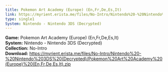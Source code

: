 ```yaml
---
title: Pokemon Art Academy (Europe) (En,Fr,De,Es,It)
link: https://myrient.erista.me/files/No-Intro/Nintendo%20-%20Nintendo%203DS%20(Decrypted)/Pokemon%20Art%20Academy%20(Europe)%20(En,Fr,De,Es,It).zip
type: single1
System: Nintendo - Nintendo 3DS (Decrypted)
---
```

<b>Game:</b> Pokemon Art Academy (Europe) (En,Fr,De,Es,It)<br>
<b>System:</b> Nintendo - Nintendo 3DS (Decrypted)<br>
<b>Collection:</b> No-Intro<br>
<b>Download:</b> https://myrient.erista.me/files/No-Intro/Nintendo%20-%20Nintendo%203DS%20(Decrypted)/Pokemon%20Art%20Academy%20(Europe)%20(En,Fr,De,Es,It).zip